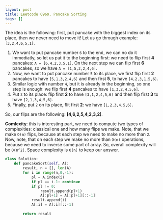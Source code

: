 ```yaml
---
layout: post
title: Leetcode 0969. Pancake Sorting
tags: []
---
```


The idea is the following: first, put pancake with the biggest index on its place, then we never need to move it! Let us go through example:
`[3,2,4,6,5,1]`.

1. We want to put pancake number `6` to the end, we can no do it immediatly, so let us put it to the beginning first: we need to flip first **4** pancakes: `A = [6,4,2,3,5,1]`. On the next step we can flip first **6** pancakes, so we have `A = [1,5,3,2,4,6]`.
2. Now, we want to put pancake number `5` to its place, we first flip first **2** pancakes to have `[5,1,3,2,4,6]` and then first **5**, to have `[4,2,3,1,5,6]`.
3. Similar logic with number `4`, but it is already in the beginning, so one step is enough: we flip first **4** pancakes to have `[1,3,2,4,5,6]`. 
4. Put `3` to its place: flip first **2** to have `[3,1,2,4,5,6]` and then flip first **3** to have `[2,1,3,4,5,6]`.
5. Finally, put `2` on its place, flit first **2**: we have `[1,2,3,4,5,6]`.

So, our filps are the following: **[4,6,2,5,4,2,3,2]**.

**Comlexity**: this is interesting part, we need to compute two types of complexities: classical one and how many flips we make. Note, that we make `O(n)` flips, because at each step we need to make no more than `2`. Now, note, that on each step we make no more than `O(n)` operations, because we need to inverse some part of array. So, overall complexity will be `O(n^2)`. Space complexity is `O(n)` to keep our answer.


```python
class Solution:
    def pancakeSort(self, A):
        result, n = [], len(A)
        for i in range(n,0,-1):
            pl = A.index(i)
            if pl == i-1: continue
            if pl != 0:
                result.append(pl+1)
                A[:pl+1] = A[:pl+1][::-1]
            result.append(i)
            A[:i] = A[:i][::-1]
            
        return result
```
